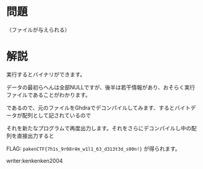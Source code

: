 # 問題

（ファイルが与えられる）

# 解説

実行するとバイナリができます。

データの最初らへんは全部NULLですが、後半は若干情報があり、おそらく実行ファイルであることがわかります。

であるので、元のファイルをGhdraでデコンパイルしてみます、するとバイトデータが配列として記されているので

それを新たなプログラムで再度出力します。それをさらにデコンパイルし中の配列を直接出力すると

FLAG: ```pakenCTF{7h1s_9r08r4m_w1l1_63_d313t3d_s00n!}``` が得られます。

writer:kenkenken2004